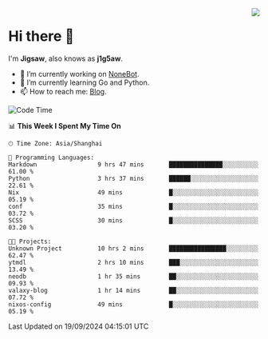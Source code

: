 <a href="#">
  <img align="right" src="https://github-readme-stats.vercel.app/api?username=j1g5awi&count_private=true&show_icons=true&title_color=80070B&text_color=B3B3B3&bg_color=212121&icon_color=80070B" />
</a>

# Hi there 👋

I'm **Jigsaw**, also knows as **j1g5aw**.

- 🔭 I’m currently working on [NoneBot](https://github.com/nonebot).
- 🌱 I’m currently learning Go and Python.
- 📫 How to reach me: [Blog](https://blog.maddestroyer.xyz/).

<!--START_SECTION:waka-->
![Code Time](http://img.shields.io/badge/Code%20Time-1%2C730%20hrs%2036%20mins-blue)

📊 **This Week I Spent My Time On** 

```text
🕑︎ Time Zone: Asia/Shanghai

💬 Programming Languages: 
Markdown                 9 hrs 47 mins       ███████████████░░░░░░░░░░   61.00 % 
Python                   3 hrs 37 mins       ██████░░░░░░░░░░░░░░░░░░░   22.61 % 
Nix                      49 mins             █░░░░░░░░░░░░░░░░░░░░░░░░   05.19 % 
conf                     35 mins             █░░░░░░░░░░░░░░░░░░░░░░░░   03.72 % 
SCSS                     30 mins             █░░░░░░░░░░░░░░░░░░░░░░░░   03.20 % 

🐱‍💻 Projects: 
Unknown Project          10 hrs 2 mins       ████████████████░░░░░░░░░   62.47 % 
ytmdl                    2 hrs 10 mins       ███░░░░░░░░░░░░░░░░░░░░░░   13.49 % 
neodb                    1 hr 35 mins        ██░░░░░░░░░░░░░░░░░░░░░░░   09.93 % 
valaxy-blog              1 hr 14 mins        ██░░░░░░░░░░░░░░░░░░░░░░░   07.72 % 
nixos-config             49 mins             █░░░░░░░░░░░░░░░░░░░░░░░░   05.19 % 
```


 Last Updated on 19/09/2024 04:15:01 UTC
<!--END_SECTION:waka-->
